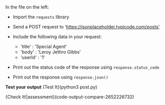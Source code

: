 ##
In the file on the left: 
* Import the `requests` library
* Send a POST request to ‘https://jsonplaceholder.typicode.com/posts’
* Include the following data in your request:
  * 'title' : 'Special Agent'
  * 'body' : 'Leroy Jethro Gibbs'
  * 'userId' : '1'

* Print out the status code of the response using `response.status_code`
* Print out the response using `response.json()`

**Test your output** 
{Test It}(python3 post.py)

{Check It!|assessment}(code-output-compare-2652226732)

